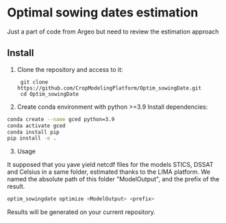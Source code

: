 # Optimal sowing dates estimation

Just a part of code from Argeo but need to review the estimation approach

##  Install 

1. Clone the repository and access to it:
   
        git clone https://github.com/CropModelingPlatform/Optim_sowingDate.git
        cd Optim_sowingDate

2. Create conda environment with python >=3.9 Install dependencies:

```bash
conda create --name gced python=3.9
conda activate gced
conda install pip
pip install -e .
```

3. Usage

It supposed that you yave yield netcdf files for the models STICS, DSSAT and Celsius in a same folder, estimated thanks to the LIMA platform. We named the absolute path of this folder "ModelOutput", and the prefix of the result.

```bash
optim_sowingdate optimize <ModelOutput> <prefix>
```
Results will be generated on your current repository.
